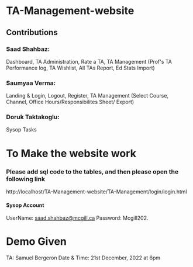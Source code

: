 # TA-Management-website

## Contributions

### Saad Shahbaz: 
Dashboard, TA Administration, Rate a TA, TA Management (Prof's TA Performance log, TA Wishlist, All TAs Report, Ed Stats Import)

### Saumyaa Verma: 
Landing & Login, Logout, Register, TA Management (Select Course, Channel, Office Hours/Responsibilites Sheet/ Export)

### Doruk Taktakoglu: 
Sysop Tasks


# To Make the website work

### Please add sql code to the tables, and then please open the following link

http://localhost/TA-Management-website/TA-Management/login/login.html

#### Sysop Account
UserName: saad.shahbaz@mcgill.ca
Password: Mcgill202.


# Demo Given
TA: Samuel Bergeron
Date & Time: 21st December, 2022 at 6pm
